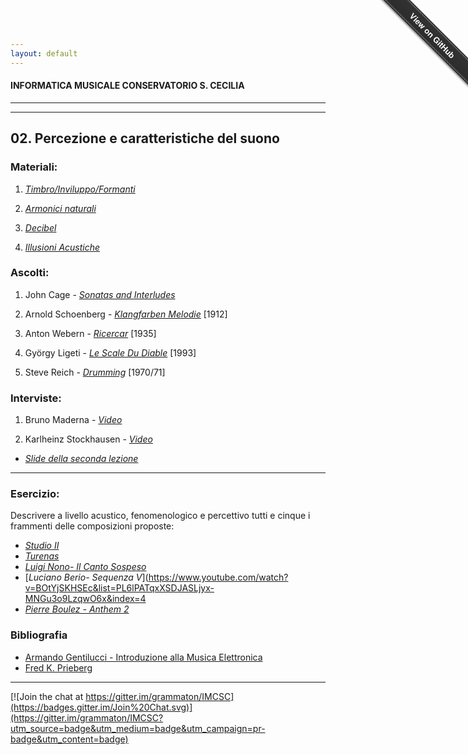 ```yaml
---
layout: default
---
```


#### INFORMATICA MUSICALE CONSERVATORIO S. CECILIA

----
----

## 02. Percezione e caratteristiche del suono

### Materiali:


 1. [*Timbro/Inviluppo/Formanti*](http://fisicaondemusica.unimore.it/Percezione_del_timbro.html)
  
 2. [*Armonici naturali*](http://it.wikipedia.org/wiki/Armonici_naturali) 
   
 3. [*Decibel*](http://fisicaondemusica.unimore.it/Domande_misura.html) 
 
 4. [*Illusioni Acustiche*](http://fisicaondemusica.unimore.it/Effetti_e_illusioni_acustiche.html)
 
 ### Ascolti:
 
 1. John Cage - [*Sonatas and Interludes*](https://www.youtube.com/watch?v=xObkMpQqUyU)
  
 2. Arnold Schoenberg - [*Klangfarben Melodie*](https://www.youtube.com/watch?v=OceD--RLlxY) [1912]
 
 3. Anton Webern - [*Ricercar*](https://www.youtube.com/watch?v=DIHDY0WEktw) [1935]
 
 4. György Ligeti - [*Le Scale Du Diable*](https://www.youtube.com/watch?v=4x92olBQu94) [1993]
     
 5. Steve Reich - [*Drumming*](https://www.youtube.com/watch?v=YH9n6pwpK0A) [1970/71]
   
  ### Interviste:
  
  1. Bruno Maderna - [*Video*](https://www.youtube.com/watch?v=5AxNcusxShQ)
  
  2. Karlheinz Stockhausen - [*Video*](https://www.youtube.com/watch?v=x-bp0e8YmtM)
 
 
* [*Slide della seconda lezione*](https://copy.com/048uGM8WP4XsLjIj)
 
----

### Esercizio:

Descrivere a livello acustico, fenomenologico e percettivo tutti e cinque i frammenti delle composizioni proposte:

* [*Studio II*](https://www.youtube.com/watch?v=6Plz8vDzrho&list=PL6lPATqxXSDJASLjyx-MNGu3o9LzqwO6x)
* [*Turenas*](https://www.youtube.com/watch?v=S4KrQntifnQ&index=3&list=PL6lPATqxXSDJASLjyx-MNGu3o9LzqwO6x)
* [*Luigi Nono- Il Canto Sospeso*](https://www.youtube.com/watch?v=S4KrQntifnQ&list=PL6lPATqxXSDJASLjyx-MNGu3o9LzqwO6x&index=3)
* [*Luciano Berio- Sequenza V*](https://www.youtube.com/watch?v=BOtYjSKHSEc&list=PL6lPATqxXSDJASLjyx-MNGu3o9LzqwO6x&index=4
* [*Pierre Boulez - Anthem 2*](https://www.youtube.com/watch?v=C7dXAKIOtWo&list=PL6lPATqxXSDJASLjyx-MNGu3o9LzqwO6x&index=5)

### Bibliografia

 - [Armando Gentilucci - Introduzione alla Musica Elettronica](https://copy.com/gmatZ8qkaw1WROAG)
 - [Fred K. Prieberg](https://copy.com/mU6LRdCdxUlrVAIZ)
 
----

[![Join the chat at https://gitter.im/grammaton/IMCSC](https://badges.gitter.im/Join%20Chat.svg)](https://gitter.im/grammaton/IMCSC?utm_source=badge&utm_medium=badge&utm_campaign=pr-badge&utm_content=badge)
 
<div class="github-fork-ribbon-wrapper right fixed" style="width: 150px;height: 150px;position: fixed;overflow: hidden;top: 0;z-index: 9999;pointer-events: none;right: 0;"><div class="github-fork-ribbon" style="position: absolute;padding: 2px 0;background-color: #333;background-image: linear-gradient(to bottom, rgba(0, 0, 0, 0), rgba(0, 0, 0, 0.15));-webkit-box-shadow: 0 2px 3px 0 rgba(0, 0, 0, 0.5);-moz-box-shadow: 0 2px 3px 0 rgba(0, 0, 0, 0.5);box-shadow: 0 2px 3px 0 rgba(0, 0, 0, 0.5);z-index: 9999;pointer-events: auto;top: 42px;right: -43px;-webkit-transform: rotate(45deg);-moz-transform: rotate(45deg);-ms-transform: rotate(45deg);-o-transform: rotate(45deg);transform: rotate(45deg);"><a href="https://github.com/grammaton/IMCSC" style="font: 700 13px &quot;Helvetica Neue&quot;, Helvetica, Arial, sans-serif;color: #fff;text-decoration: none;text-shadow: 0 -1px rgba(0, 0, 0, 0.5);text-align: center;width: 200px;line-height: 20px;display: inline-block;padding: 2px 0;border-width: 1px 0;border-style: dotted;border-color: rgba(255, 255, 255, 0.7);">View on GitHub</a></div></div>
